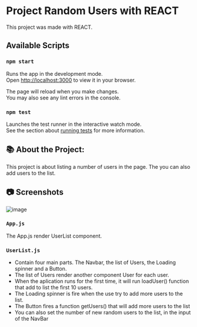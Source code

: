 # Project Random Users with REACT

This project was made with REACT.

## Available Scripts

### `npm start`

Runs the app in the development mode.\
Open [http://localhost:3000](http://localhost:3000) to view it in your browser.

The page will reload when you make changes.\
You may also see any lint errors in the console.

### `npm test`

Launches the test runner in the interactive watch mode.\
See the section about [running tests](https://facebook.github.io/create-react-app/docs/running-tests) for more information.

## 📚 About the Project: 
  This project is about listing a number of users in the page.
  The you can also add users to the list.
  
## 📷 Screenshots
![image](https://user-images.githubusercontent.com/88672593/163672297-a7c39b33-875e-44b6-8212-9af40eab195c.png)


### `App.js`

The App.js render UserList component. 

### `UserList.js`

  - Contain four main parts. The Navbar, the list of Users, the Loading spinner and a Button.
  - The list of Users render another component User for each user.
  - When the aplication runs for the first time, it will run loadUser() function that add to list the first 10 users.
  - The Loading spinner is fire when the use try to add more users to the list.
  - The Button fires a function getUsers() that will add more users to the list
  - You can also set the number of new random users to the list, in the input of the NavBar

